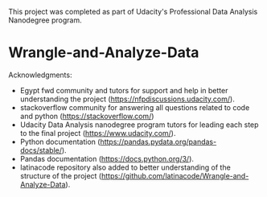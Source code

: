 This project was completed as part of Udacity's Professional Data Analysis Nanodegree program.

# Wrangle-and-Analyze-Data

Acknowledgments:
- Egypt fwd community and tutors for support and help in better understanding the project (https://nfpdiscussions.udacity.com/).
- stackoverflow community for answering all questions related to code and python (https://stackoverflow.com/)
- Udacity Data Analysis nanodegree program tutors for leading each step to the final project (https://www.udacity.com/).
- Python documentation (https://pandas.pydata.org/pandas-docs/stable/).
- Pandas documentation (https://docs.python.org/3/).
- latinacode repository also added to better understanding of the structure of the project (https://github.com/latinacode/Wrangle-and-Analyze-Data).
